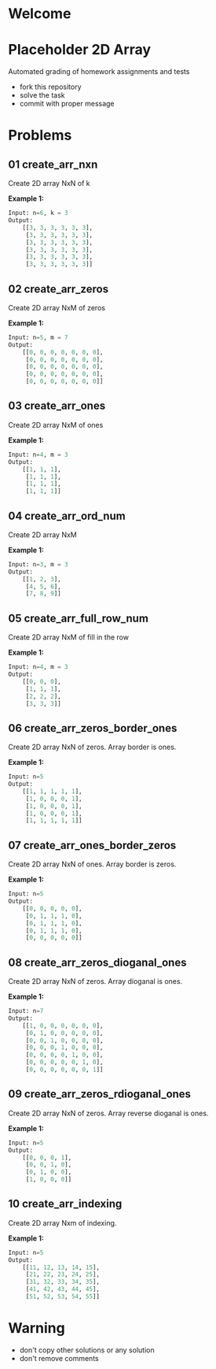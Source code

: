 # Welcome
# Placeholder 2D Array

Automated grading of homework assignments and tests
- fork this repository
- solve the task
- commit with proper message

# Problems
## 01 create_arr_nxn

  Create 2D array NxN of k

**Example 1:**

```Python
Input: n=6, k = 3
Output:
    [[3, 3, 3, 3, 3, 3],
     [3, 3, 3, 3, 3, 3],
     [3, 3, 3, 3, 3, 3],
     [3, 3, 3, 3, 3, 3],
     [3, 3, 3, 3, 3, 3],
     [3, 3, 3, 3, 3, 3]]
```

## 02 create_arr_zeros

  Create 2D array NxM of zeros

**Example 1:**

```Python
Input: n=5, m = 7
Output:
    [[0, 0, 0, 0, 0, 0, 0],
     [0, 0, 0, 0, 0, 0, 0],
     [0, 0, 0, 0, 0, 0, 0],
     [0, 0, 0, 0, 0, 0, 0],
     [0, 0, 0, 0, 0, 0, 0]]
```

## 03 create_arr_ones

  Create 2D array NxM of ones

**Example 1:**

```Python
Input: n=4, m = 3
Output:
    [[1, 1, 1], 
     [1, 1, 1], 
     [1, 1, 1], 
     [1, 1, 1]]
```

## 04 create_arr_ord_num

  Create 2D array NxM

**Example 1:**

```Python
Input: n=3, m = 3
Output:
    [[1, 2, 3], 
     [4, 5, 6], 
     [7, 8, 9]]
```

## 05 create_arr_full_row_num

  Create 2D array NxM of fill in the row

**Example 1:**

```Python
Input: n=4, m = 3
Output:
    [[0, 0, 0], 
     [1, 1, 1], 
     [2, 2, 2], 
     [3, 3, 3]]
```

## 06 create_arr_zeros_border_ones

  Create 2D array NxN of zeros. Array border is ones.

**Example 1:**

```Python
Input: n=5
Output:
    [[1, 1, 1, 1, 1],
     [1, 0, 0, 0, 1],
     [1, 0, 0, 0, 1],
     [1, 0, 0, 0, 1],
     [1, 1, 1, 1, 1]]
```

## 07 create_arr_ones_border_zeros

  Create 2D array NxN of ones. Array border is zeros.

**Example 1:**

```Python
Input: n=5
Output:
    [[0, 0, 0, 0, 0],
     [0, 1, 1, 1, 0],
     [0, 1, 1, 1, 0],
     [0, 1, 1, 1, 0],
     [0, 0, 0, 0, 0]]
```

## 08 create_arr_zeros_dioganal_ones

  Create 2D array NxN of zeros. Array dioganal is ones.

**Example 1:**

```Python
Input: n=7
Output:
    [[1, 0, 0, 0, 0, 0, 0],
     [0, 1, 0, 0, 0, 0, 0],
     [0, 0, 1, 0, 0, 0, 0],
     [0, 0, 0, 1, 0, 0, 0],
     [0, 0, 0, 0, 1, 0, 0],
     [0, 0, 0, 0, 0, 1, 0],
     [0, 0, 0, 0, 0, 0, 1]]
```

## 09 create_arr_zeros_rdioganal_ones

  Create 2D array NxN of zeros. Array reverse dioganal is ones.

**Example 1:**

```Python
Input: n=5
Output:
    [[0, 0, 0, 1],
     [0, 0, 1, 0],
     [0, 1, 0, 0], 
     [1, 0, 0, 0]]
```

## 10 create_arr_indexing

  Create 2D array Nxm of indexing.

**Example 1:**

```Python
Input: n=5
Output:
    [[11, 12, 13, 14, 15],
     [21, 22, 23, 24, 25],
     [31, 32, 33, 34, 35],
     [41, 42, 43, 44, 45],
     [51, 52, 53, 54, 55]]
```
# Warning
- don't copy other solutions or any solution
- don't remove comments